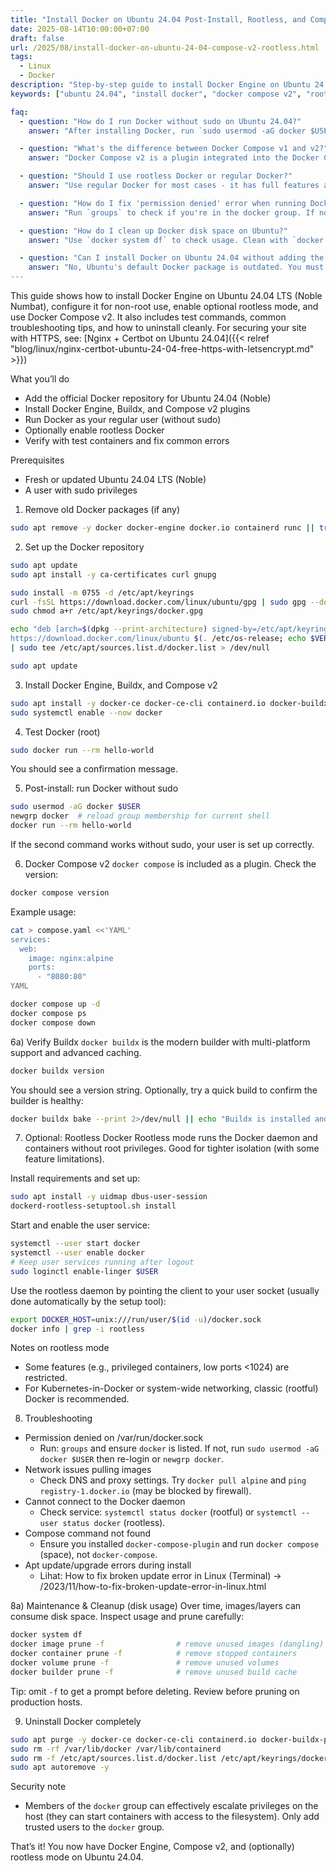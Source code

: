 ```yaml
---
title: "Install Docker on Ubuntu 24.04 Post-Install, Rootless, and Compose v2"
date: 2025-08-14T10:00:00+07:00
draft: false
url: /2025/08/install-docker-on-ubuntu-24-04-compose-v2-rootless.html
tags:
  - Linux
  - Docker
description: "Step-by-step guide to install Docker Engine on Ubuntu 24.04 (Noble), set up post-install permissions, enable rootless mode, and use Docker Compose v2. Includes testing, troubleshooting, and uninstall instructions."
keywords: ["ubuntu 24.04", "install docker", "docker compose v2", "rootless docker", "docker ubuntu", "docker installation", "noble"]

faq:
  - question: "How do I run Docker without sudo on Ubuntu 24.04?"
    answer: "After installing Docker, run `sudo usermod -aG docker $USER` to add your user to the docker group. Then run `newgrp docker` or log out and back in. Test with `docker run --rm hello-world` (without sudo)."

  - question: "What's the difference between Docker Compose v1 and v2?"
    answer: "Docker Compose v2 is a plugin integrated into the Docker CLI, using `docker compose` (space) instead of `docker-compose` (hyphen). It's faster, written in Go, and better integrated. v1 is deprecated and should be replaced."

  - question: "Should I use rootless Docker or regular Docker?"
    answer: "Use regular Docker for most cases - it has full features and better performance. Use rootless Docker only if you need extra security isolation, but note that some features (privileged containers, ports <1024) won't work in rootless mode."

  - question: "How do I fix 'permission denied' error when running Docker?"
    answer: "Run `groups` to check if you're in the docker group. If not, run `sudo usermod -aG docker $USER`, then either log out/in or run `newgrp docker`. If the issue persists, check `systemctl status docker` to ensure the daemon is running."

  - question: "How do I clean up Docker disk space on Ubuntu?"
    answer: "Use `docker system df` to check usage. Clean with `docker image prune -f` (unused images), `docker container prune -f` (stopped containers), `docker volume prune -f` (unused volumes), and `docker builder prune -f` (build cache). Remove `-f` for confirmation prompts."

  - question: "Can I install Docker on Ubuntu 24.04 without adding the repository?"
    answer: "No, Ubuntu's default Docker package is outdated. You must add Docker's official repository to get Docker Engine with Compose v2, Buildx, and the latest features. The guide shows the safe way to add the official repository."
---
```


This guide shows how to install Docker Engine on Ubuntu 24.04 LTS (Noble Numbat), configure it for non-root use, enable optional rootless mode, and use Docker Compose v2. It also includes test commands, common troubleshooting tips, and how to uninstall cleanly. For securing your site with HTTPS, see: [Nginx + Certbot on Ubuntu 24.04]({{< relref "blog/linux/nginx-certbot-ubuntu-24-04-free-https-with-letsencrypt.md" >}})

What you’ll do
- Add the official Docker repository for Ubuntu 24.04 (Noble)
- Install Docker Engine, Buildx, and Compose v2 plugins
- Run Docker as your regular user (without sudo)
- Optionally enable rootless Docker
- Verify with test containers and fix common errors

Prerequisites
- Fresh or updated Ubuntu 24.04 LTS (Noble)
- A user with sudo privileges

1) Remove old Docker packages (if any)
```bash
sudo apt remove -y docker docker-engine docker.io containerd runc || true
```

2) Set up the Docker repository
```bash
sudo apt update
sudo apt install -y ca-certificates curl gnupg

sudo install -m 0755 -d /etc/apt/keyrings
curl -fsSL https://download.docker.com/linux/ubuntu/gpg | sudo gpg --dearmor -o /etc/apt/keyrings/docker.gpg
sudo chmod a+r /etc/apt/keyrings/docker.gpg

echo "deb [arch=$(dpkg --print-architecture) signed-by=/etc/apt/keyrings/docker.gpg] \
https://download.docker.com/linux/ubuntu $(. /etc/os-release; echo $VERSION_CODENAME) stable" \
| sudo tee /etc/apt/sources.list.d/docker.list > /dev/null

sudo apt update
```

3) Install Docker Engine, Buildx, and Compose v2
```bash
sudo apt install -y docker-ce docker-ce-cli containerd.io docker-buildx-plugin docker-compose-plugin
sudo systemctl enable --now docker
```

4) Test Docker (root)
```bash
sudo docker run --rm hello-world
```
You should see a confirmation message.

5) Post-install: run Docker without sudo
```bash
sudo usermod -aG docker $USER
newgrp docker  # reload group membership for current shell
docker run --rm hello-world
```
If the second command works without sudo, your user is set up correctly.

6) Docker Compose v2
`docker compose` is included as a plugin. Check the version:
```bash
docker compose version
```
Example usage:
```bash
cat > compose.yaml <<'YAML'
services:
  web:
    image: nginx:alpine
    ports:
      - "8080:80"
YAML

docker compose up -d
docker compose ps
docker compose down
```

6a) Verify Buildx
`docker buildx` is the modern builder with multi-platform support and advanced caching.
```bash
docker buildx version
```
You should see a version string. Optionally, try a quick build to confirm the builder is healthy:
```bash
docker buildx bake --print 2>/dev/null || echo "Buildx is installed and ready."
```

7) Optional: Rootless Docker
Rootless mode runs the Docker daemon and containers without root privileges. Good for tighter isolation (with some feature limitations).

Install requirements and set up:
```bash
sudo apt install -y uidmap dbus-user-session
dockerd-rootless-setuptool.sh install
```

Start and enable the user service:
```bash
systemctl --user start docker
systemctl --user enable docker
# Keep user services running after logout
sudo loginctl enable-linger $USER
```

Use the rootless daemon by pointing the client to your user socket (usually done automatically by the setup tool):
```bash
export DOCKER_HOST=unix:///run/user/$(id -u)/docker.sock
docker info | grep -i rootless
```

Notes on rootless mode
- Some features (e.g., privileged containers, low ports <1024) are restricted.
- For Kubernetes-in-Docker or system-wide networking, classic (rootful) Docker is recommended.

8) Troubleshooting
- Permission denied on /var/run/docker.sock
  - Run: `groups` and ensure `docker` is listed. If not, run `sudo usermod -aG docker $USER` then re-login or `newgrp docker`.
- Network issues pulling images
  - Check DNS and proxy settings. Try `docker pull alpine` and `ping registry-1.docker.io` (may be blocked by firewall).
- Cannot connect to the Docker daemon
  - Check service: `systemctl status docker` (rootful) or `systemctl --user status docker` (rootless).
- Compose command not found
  - Ensure you installed `docker-compose-plugin` and run `docker compose` (space), not `docker-compose`.
- Apt update/upgrade errors during install
  - Lihat: How to fix broken update error in Linux (Terminal) → /2023/11/how-to-fix-broken-update-error-in-linux.html

8a) Maintenance & Cleanup (disk usage)
Over time, images/layers can consume disk space. Inspect usage and prune carefully:
```bash
docker system df
docker image prune -f                # remove unused images (dangling)
docker container prune -f            # remove stopped containers
docker volume prune -f               # remove unused volumes
docker builder prune -f              # remove unused build cache
```
Tip: omit `-f` to get a prompt before deleting. Review before pruning on production hosts.

9) Uninstall Docker completely
```bash
sudo apt purge -y docker-ce docker-ce-cli containerd.io docker-buildx-plugin docker-compose-plugin docker-ce-rootless-extras
sudo rm -rf /var/lib/docker /var/lib/containerd
sudo rm -f /etc/apt/sources.list.d/docker.list /etc/apt/keyrings/docker.gpg
sudo apt autoremove -y
```

Security note
- Members of the `docker` group can effectively escalate privileges on the host (they can start containers with access to the filesystem). Only add trusted users to the `docker` group.

That’s it! You now have Docker Engine, Compose v2, and (optionally) rootless mode on Ubuntu 24.04.
